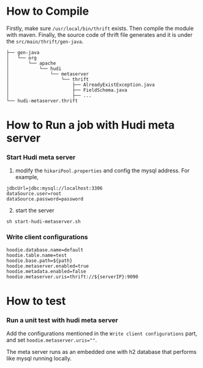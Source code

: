 <!--
  Licensed to the Apache Software Foundation (ASF) under one or more
  contributor license agreements.  See the NOTICE file distributed with
  this work for additional information regarding copyright ownership.
  The ASF licenses this file to You under the Apache License, Version 2.0
  (the "License"); you may not use this file except in compliance with
  the License.  You may obtain a copy of the License at

       http://www.apache.org/licenses/LICENSE-2.0

  Unless required by applicable law or agreed to in writing, software
  distributed under the License is distributed on an "AS IS" BASIS,
  WITHOUT WARRANTIES OR CONDITIONS OF ANY KIND, either express or implied.
  See the License for the specific language governing permissions and
  limitations under the License.
-->

# How to Compile

Firstly, make sure `/usr/local/bin/thrift` exists.
Then compile the module with maven.
Finally, the source code of thrift file generates and it is under the `src/main/thrift/gen-java`.
```shell
├── gen-java
│   └── org
│       └── apache
│           └── hudi
│               └── metaserver
│                   └── thrift
│                       ├── AlreadyExistException.java
│                       ├── FieldSchema.java
│                       ├── ...
└── hudi-metaserver.thrift

```

# How to Run a job with Hudi meta server

### Start Hudi meta server
1. modify the `hikariPool.properties` and config the mysql address. For example,
```text
jdbcUrl=jdbc:mysql://localhost:3306
dataSource.user=root
dataSource.password=password
```
2. start the server
```shell
sh start-hudi-metaserver.sh
```

### Write client configurations
```shell
hoodie.database.name=default
hoodie.table.name=test
hoodie.base.path=${path}
hoodie.metaserver.enabled=true
hoodie.metadata.enabled=false
hoodie.metaserver.uris=thrift://${serverIP}:9090
```

# How to test

### Run a unit test with hudi meta server
Add the configurations mentioned in the `Write client configurations` part, and
set `hoodie.metaserver.uris=""`.

The meta server runs as an embedded one with h2 database that performs like mysql running locally.



